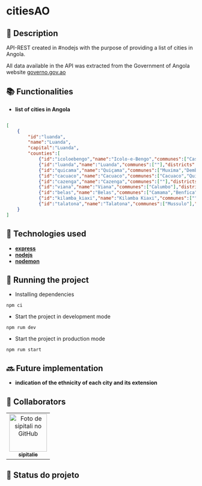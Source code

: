 # citiesAO
## :memo: Description
API-REST created in #nodejs with the purpose of providing a list of cities in Angola.

All data available in the API was extracted from the Government of Angola website [governo.gov.ao](https://www.governo.gov.ao/angola/provincias)



## :books: Functionalities
* <b>list of cities in Angola</b>
  
```json

[
    { 
        "id":"luanda",
        "name":"Luanda",
        "capital":"Luanda",
        "counties":[
            {"id":"icoloebengo","name":"Icolo-e-Bengo","communes":["Cassoneca","Cabiri","Bom Jesus","Caculo Cahango","Quiminha"],"districts":["Catete","Bela Vista"]},
            {"id":"luanda","name":"Luanda","communes":[""],"districts":["Sambizanga","Rangel","Maianga","Ingombota","Samba","Neves Bendinha","Ngola Kiluanje"]},
            {"id":"quicama","name":"Quiçama","communes":["Muxima","Demba Chio","Quixinge","Mumbondo","Caboledo"],"districts":[]},
            {"id":"cacuaco","name":"Cacuaco","communes":["Cacuaco","Quicolo","Funda"],"districts":["Kikolo","Cacuaco","Mulenvos de Baixo","Sequele"]},
            {"id":"cazenga","name":"Cazenga","communes":[""],"districts":["Cazenga","Hoji ya Henda","11 de Novembro","Kima Kieza","Tala Hadi","Kalawenda"]},
            {"id":"viana","name":"Viana","communes":["Calumbo"],"districts":["Viana","Estalagem","Kikuxi","Baía","Zango","Vila Flôr"]},
            {"id":"belas","name":"Belas","communes":["Camama","Benfica","Vila Estoril","Ilha do Mussulo","Barra do Kwanza","Futungo de Belas","Ramiro"],"districts":["Quenguela","Morro dos Veados","Ramiros","Vila Verde","Cabolombo","Kilamba"]},
            {"id":"kilamba_kiaxi","name":"Kilamba Kiaxi","communes":[""],"districts":["Golfe","Sapú","Palanca","Nova Vida"]},
            {"id":"talatona","name":"Talatona","communes":["Mussulo"],"districts":["Benfica","Futungo de Belas","Lar do Patriota","Talatona","Camama","Cidade Universitária"]}]
    }
]

```
## :wrench: Technologies used
  * <a  href="https://expressjs.com"><b>express</b></a>
  * <a  href="https://nodejs.org/en"><b>nodejs</b></a>
  * <a  href="https://nodemon.io/"><b>nodemon</b></a>

## :rocket: Running the project

* Installing dependencies
```
npm ci
```
* Start the project in development mode
```
npm rum dev
```
* Start the project in production mode
```
npm rum start
```

## :soon: Future implementation
* <b>indication of the ethnicity of each city and its extension<b>

## :handshake: Collaborators
<table>
  <tr>
    <td align="center">
      <a href="http://github.com/sipitalie">
        <img src="https://avatars.githubusercontent.com/u/58750371?s=400&u=24d12ba8e682d3aebcfd3f3878c2b4eb38314b4f&v=4" width="100px;" alt="Foto de sipitali no GitHub"/><br>
        <sub>
          <b>sipitalie</b>
        </sub>
      </a>
    </td>
  </tr>
</table>

## :dart: Status do projeto

